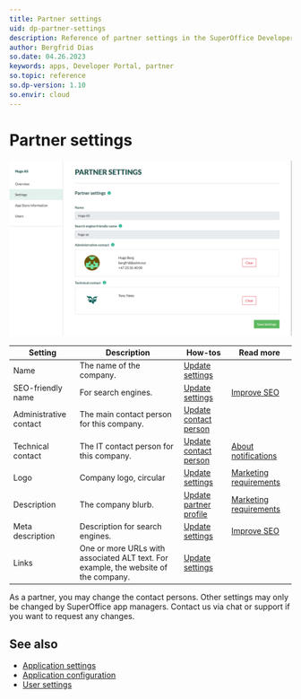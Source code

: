 ```yaml
---
title: Partner settings
uid: dp-partner-settings
description: Reference of partner settings in the SuperOffice Developer Portal.
author: Bergfrid Dias
so.date: 04.26.2023
keywords: apps, Developer Portal, partner
so.topic: reference
so.dp-version: 1.10
so.envir: cloud
---
```


# Partner settings

![Partner settings in the SuperOffice Developer Portal -screenshot][img1]

| Setting | Description | How-tos | Read more |
|---|---|---|---|
| Name | The name of the company. | [Update settings][9] | |
| SEO-friendly name | For search engines. | [Update settings][9] | [Improve SEO][10] |
| Administrative contact | The main contact person for this company.| [Update contact person][3] | |
| Technical contact | The IT contact person for this company. | [Update contact person][3] | [About notifications][11] |
| Logo | Company logo, circular | [Update settings][9] | [Marketing requirements][5] |
| Description | The company blurb. | [Update partner profile][6]| [Marketing requirements][5] |
| Meta description | Description for search engines. | [Update settings][9] | [Improve SEO][10] |
| Links | One or more URLs with associated ALT text. For example, the website of the company. | [Update settings][9] | |

As a partner, you may change the contact persons. Other settings may only be changed by SuperOffice app managers. Contact us via chat or support if you want to request any changes.

## See also

* [Application settings][1]
* [Application configuration][2]
* [User settings][4]

<!-- Referenced links -->
[4]: user-settings.md
[2]: ../create-app/config/app-config.md
[3]: ../faq/update-contact-person.md
[11]: ../howto/notifications.md
[5]: ../standard-app/requirements/marketing.md
[1]: ../standard-app/app-store/app-settings.md
[6]: ../standard-app/app-store/update-partner-profile.md
[9]: ../standard-app/app-store/update-app-page.md
[10]: ../standard-app/app-store/seo.md

<!-- Referenced images -->
[img1]: media/partner-settings.png
